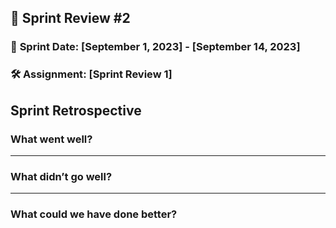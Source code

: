 ## 🚀 **Sprint Review #2**

### 📅 **Sprint Date**: [September 1, 2023] - [September 14, 2023]

### 🛠 **Assignment**: [Sprint Review 1]

## Sprint Retrospective

### What went well?

---
### What didn’t go well?

---

### What could we have done better?
